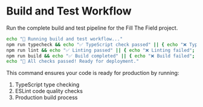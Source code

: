 # Build and Test Workflow

Run the complete build and test pipeline for the Fill The Field project.

```bash
echo "🔨 Running build and test workflow..."
npm run typecheck && echo "✅ TypeScript check passed" || { echo "❌ TypeScript check failed"; exit 1; }
npm run lint && echo "✅ Linting passed" || { echo "❌ Linting failed"; exit 1; }
npm run build && echo "✅ Build completed" || { echo "❌ Build failed"; exit 1; }
echo "🎉 All checks passed! Ready for deployment."
```

This command ensures your code is ready for production by running:
1. TypeScript type checking
2. ESLint code quality checks  
3. Production build process